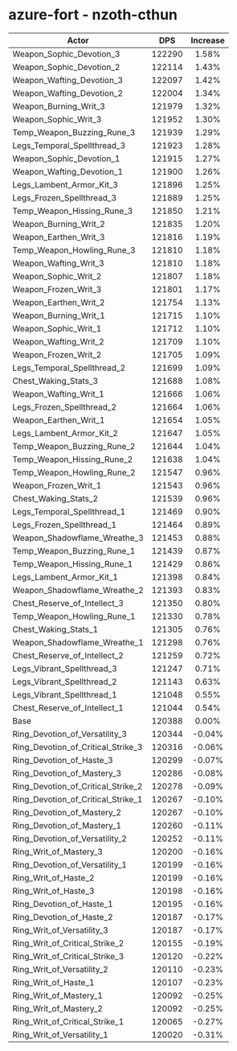 # azure-fort - nzoth-cthun
| Actor | DPS | Increase |
|---|:---:|:---:|
|Weapon_Sophic_Devotion_3|122290|1.58%|
|Weapon_Sophic_Devotion_2|122114|1.43%|
|Weapon_Wafting_Devotion_3|122097|1.42%|
|Weapon_Wafting_Devotion_2|122004|1.34%|
|Weapon_Burning_Writ_3|121979|1.32%|
|Weapon_Sophic_Writ_3|121952|1.30%|
|Temp_Weapon_Buzzing_Rune_3|121939|1.29%|
|Legs_Temporal_Spellthread_3|121923|1.28%|
|Weapon_Sophic_Devotion_1|121915|1.27%|
|Weapon_Wafting_Devotion_1|121900|1.26%|
|Legs_Lambent_Armor_Kit_3|121896|1.25%|
|Legs_Frozen_Spellthread_3|121889|1.25%|
|Temp_Weapon_Hissing_Rune_3|121850|1.21%|
|Weapon_Burning_Writ_2|121835|1.20%|
|Weapon_Earthen_Writ_3|121816|1.19%|
|Temp_Weapon_Howling_Rune_3|121810|1.18%|
|Weapon_Wafting_Writ_3|121810|1.18%|
|Weapon_Sophic_Writ_2|121807|1.18%|
|Weapon_Frozen_Writ_3|121801|1.17%|
|Weapon_Earthen_Writ_2|121754|1.13%|
|Weapon_Burning_Writ_1|121715|1.10%|
|Weapon_Sophic_Writ_1|121712|1.10%|
|Weapon_Wafting_Writ_2|121709|1.10%|
|Weapon_Frozen_Writ_2|121705|1.09%|
|Legs_Temporal_Spellthread_2|121699|1.09%|
|Chest_Waking_Stats_3|121688|1.08%|
|Weapon_Wafting_Writ_1|121666|1.06%|
|Legs_Frozen_Spellthread_2|121664|1.06%|
|Weapon_Earthen_Writ_1|121654|1.05%|
|Legs_Lambent_Armor_Kit_2|121647|1.05%|
|Temp_Weapon_Buzzing_Rune_2|121644|1.04%|
|Temp_Weapon_Hissing_Rune_2|121638|1.04%|
|Temp_Weapon_Howling_Rune_2|121547|0.96%|
|Weapon_Frozen_Writ_1|121543|0.96%|
|Chest_Waking_Stats_2|121539|0.96%|
|Legs_Temporal_Spellthread_1|121469|0.90%|
|Legs_Frozen_Spellthread_1|121464|0.89%|
|Weapon_Shadowflame_Wreathe_3|121453|0.88%|
|Temp_Weapon_Buzzing_Rune_1|121439|0.87%|
|Temp_Weapon_Hissing_Rune_1|121429|0.86%|
|Legs_Lambent_Armor_Kit_1|121398|0.84%|
|Weapon_Shadowflame_Wreathe_2|121393|0.83%|
|Chest_Reserve_of_Intellect_3|121350|0.80%|
|Temp_Weapon_Howling_Rune_1|121330|0.78%|
|Chest_Waking_Stats_1|121305|0.76%|
|Weapon_Shadowflame_Wreathe_1|121298|0.76%|
|Chest_Reserve_of_Intellect_2|121259|0.72%|
|Legs_Vibrant_Spellthread_3|121247|0.71%|
|Legs_Vibrant_Spellthread_2|121143|0.63%|
|Legs_Vibrant_Spellthread_1|121048|0.55%|
|Chest_Reserve_of_Intellect_1|121044|0.54%|
|Base|120388|0.00%|
|Ring_Devotion_of_Versatility_3|120344|-0.04%|
|Ring_Devotion_of_Critical_Strike_3|120316|-0.06%|
|Ring_Devotion_of_Haste_3|120299|-0.07%|
|Ring_Devotion_of_Mastery_3|120286|-0.08%|
|Ring_Devotion_of_Critical_Strike_2|120278|-0.09%|
|Ring_Devotion_of_Critical_Strike_1|120267|-0.10%|
|Ring_Devotion_of_Mastery_2|120267|-0.10%|
|Ring_Devotion_of_Mastery_1|120260|-0.11%|
|Ring_Devotion_of_Versatility_2|120252|-0.11%|
|Ring_Writ_of_Mastery_3|120200|-0.16%|
|Ring_Devotion_of_Versatility_1|120199|-0.16%|
|Ring_Writ_of_Haste_2|120199|-0.16%|
|Ring_Writ_of_Haste_3|120198|-0.16%|
|Ring_Devotion_of_Haste_1|120195|-0.16%|
|Ring_Devotion_of_Haste_2|120187|-0.17%|
|Ring_Writ_of_Versatility_3|120187|-0.17%|
|Ring_Writ_of_Critical_Strike_2|120155|-0.19%|
|Ring_Writ_of_Critical_Strike_3|120120|-0.22%|
|Ring_Writ_of_Versatility_2|120110|-0.23%|
|Ring_Writ_of_Haste_1|120107|-0.23%|
|Ring_Writ_of_Mastery_1|120092|-0.25%|
|Ring_Writ_of_Mastery_2|120092|-0.25%|
|Ring_Writ_of_Critical_Strike_1|120065|-0.27%|
|Ring_Writ_of_Versatility_1|120020|-0.31%|
